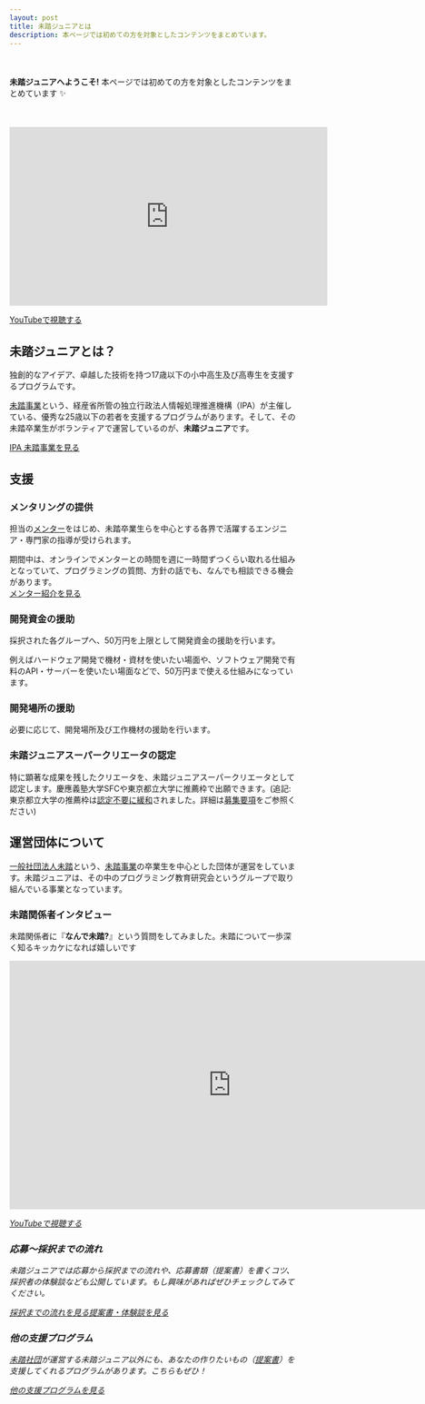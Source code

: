```yaml
---
layout: post
title: 未踏ジュニアとは
description: 本ページでは初めての方を対象としたコンテンツをまとめています。
---
```


<p style='margin: 50px auto;'><b>未踏ジュニアへようこそ!</b> 本ページでは初めての方を対象としたコンテンツをまとめています <i class="fas fa-tv green" aria-hidden="true"></i> ✨</p>

<div class="youtube">
  <iframe width="560" height="315" src="https://www.youtube.com/embed/Eu42E-FXBME?list=PLNObH2jlC6lc3c-gRpILyQrMhlqBIRjKr" frameborder="0" allow="accelerometer; autoplay; encrypted-media; gyroscope; picture-in-picture" allowfullscreen></iframe>
</div>

<a href="https://www.youtube.com/playlist?list=PLNObH2jlC6lc3c-gRpILyQrMhlqBIRjKr" class="button">YouTubeで視聴する</a>

## 未踏ジュニアとは？
独創的なアイデア、卓越した技術を持つ17歳以下の小中高生及び高専生を支援するプログラムです。

[未踏事業](https://www.ipa.go.jp/jinzai/mitou/about.html)という、経産省所管の独立行政法人情報処理推進機構（IPA）が主催している、優秀な25歳以下の若者を支援するプログラムがあります。そして、その未踏卒業生がボランティアで運営しているのが、**未踏ジュニア**です。

<a href="https://www.ipa.go.jp/jinzai/mitou/about.html" class="button" target="_blank" rel='noopener'>IPA 未踏事業を見る</a>

## 支援
### メンタリングの提供
担当の[メンター](/mentors)をはじめ、未踏卒業生らを中心とする各界で活躍するエンジニア・専門家の指導が受けられます。

<div class="tips">期間中は、オンラインでメンターとの時間を週に一時間ずつくらい取れる仕組みとなっていて、プログラミングの質問、方針の話でも、なんでも相談できる機会があります。</div>
<a href="/mentors" class="button">メンター紹介を見る</a>

### 開発資金の援助
採択された各グループへ、50万円を上限として開発資金の援助を行います。

例えばハードウェア開発で機材・資材を使いたい場面や、ソフトウェア開発で有料のAPI・サーバーを使いたい場面などで、50万円まで使える仕組みになっています。

### 開発場所の援助
必要に応じて、開発場所及び工作機材の援助を行います。

### 未踏ジュニアスーパークリエータの認定
特に顕著な成果を残したクリエータを、未踏ジュニアスーパークリエータとして認定します。慶應義塾大学SFCや東京都立大学に推薦枠で出願できます。(追記: 東京都立大学の推薦枠は<a href='https://twitter.com/mamoruk/status/1318484847317315584' target="_blank" rel='noopener'>認定不要に緩和</a>されました。詳細は<a href='https://www.tmu.ac.jp/extra/download.html?dd=assets%2Ffiles%2Fdownload%2Fentrance%2F2021_ako_bosyuyoko1.pdf' target="_blank" rel='noopener'>募集要項</a>をご参照ください)

## 運営団体について
[一般社団法人未踏](https://www.mitou.org/)という、[未踏事業](https://www.ipa.go.jp/jinzai/mitou/about.html)の卒業生を中心とした団体が運営をしています。未踏ジュニアは、その中のプログラミング教育研究会というグループで取り組んでいる事業となっています。

### 未踏関係者インタビュー
未踏関係者に『**なんで未踏?**』という質問をしてみました。未踏について一歩深く知るキッカケになれば嬉しいです <i class="far fa-laugh-squint" aria-hidden="true"> <i class="far fa-thumbs-up" aria-hidden="true" />
<div class="youtube"><iframe width="779" height="438" src="https://www.youtube.com/embed/playlist?list=PLNObH2jlC6leiUTypiJYO2zUcwBg7M0Bg" frameborder="0" allow="accelerometer; autoplay; encrypted-media; gyroscope; picture-in-picture" allowfullscreen=""></iframe></div>

<a href="https://www.youtube.com/playlist?list=PLNObH2jlC6leiUTypiJYO2zUcwBg7M0Bg&disable_polymer=true" class="button">YouTubeで視聴する</a>

### 応募〜採択までの流れ
未踏ジュニアでは応募から採択までの流れや、応募書類（提案書）を書くコツ、採択者の体験談なども公開しています。もし興味があればぜひチェックしてみてください。

<div style='display: flex; flex-wrap: wrap'>
  <a href="/guideline" class="button">採択までの流れを見る</a>
  <a href="/download"  class="button">提案書・体験談を見る</a>
</div>

### 他の支援プログラム
<a href='https://www.mitou.org/'>未踏社団</a>が運営する未踏ジュニア以外にも、あなたの作りたいもの（<a href='/download'>提案書</a>）を支援してくれるプログラムがあります。こちらもぜひ！

<a href="/opportunities" class="button">他の支援プログラムを見る</a>
